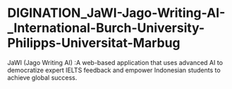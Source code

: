 # DIGINATION_JaWI-Jago-Writing-AI-_International-Burch-University-Philipps-Universitat-Marbug
JaWI (Jago Writing AI) :A web-based application that uses advanced AI to democratize expert IELTS feedback and empower Indonesian students to achieve global success.
